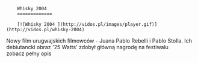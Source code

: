 
        Whisky 2004 
        =============
        
        [![Whisky 2004 ](http://vidos.pl/images/player.gif)](http://vidos.pl/whisky-2004)
        
        
 Nowy film urugwajskich filmowców - Juana Pablo Rebelli i Pablo Stolla. Ich debiutancki obraz '25 Watts' zdobył główną nagrodę na festiwalu zobacz pełny opis
    